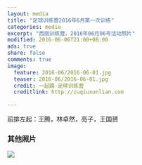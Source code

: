 ```yaml
---
layout: media
title: "足球训练营2016年6月第一次训练"
categories: media
excerpt: "西丽训练营，2016年06月06号活动照片"
modified: 2016-06-06T21:00+08:00
ads: true
share: false
comments: true
image:
  feature: 2016-06/2016-06-01.jpg
  teaser: 2016-06/2016-06-01.jpg
  credit: 一起踢·足球训练营
  creditlink: http://zuqiuxunlian.com

---   
```

前排左起：王腾，林卓然，亮子，王国赟


### 其他照片
![](http://7xpp9w.com1.z0.glb.clouddn.com/2016-06-02.jpg-jpeg)
